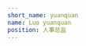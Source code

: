```yaml
---
short_name: yuanquan
name: Luo yuanquan
position: 人事总监
---
```

<head>
    <meta charset="utf-8"> 
    <title>Bootstrap 实例 - 简单的轮播（Carousel）插件</title>
    <link rel="stylesheet" href="http://cdn.staticfile.net/twitter-bootstrap/3.3.7/css/bootstrap.min.css">
    <script src="http://cdn.staticfile.net/jquery/2.1.1/jquery.min.js"></script>
    <script src="http://cdn.staticfile.net/twitter-bootstrap/3.3.7/js/bootstrap.min.js"></script>
    <style>
            .carousel-inner {
                display: flex;
                justify-content: center; /* 水平居中 */
                align-items: center; /* 垂直居中 */
                height: 600px; /* 按需设置一个恰当的固定高度 */
        }

            .carousel-inner > .item {
                flex: 0 0 auto; /* 防止项目伸缩，保持原始大小 */
                width: 100%; /* 使.carousel-item的宽度充满父容器宽度 */
                height: 100%; /* 使.carousel-item的高度充满父容器高度 */
            }

            .carousel-inner > .item > img, 
            .carousel-inner > .item > a > img {
                max-width: 100%; /* 最大宽度100% */
                max-height: 100%; /* 最大高度100% */
                margin: auto; /* 自动外边距居中 */
                display: block; /* 设置为块级元素 */
            }

        /* 其他样式保持不变 */
            .product-features {
                list-style: none;
                padding: 0;
                text-align: center;
            }
            .product-features li {
                background: #f9f9f9;
                margin-bottom: 5px;
                padding: 10px;
                border-radius: 5px;
                display: inline-block;
                margin-right: 10px;
            }
    </style>
</head>

<body>
<div id="myCarousel" class="carousel slide">
    <!-- 轮播（Carousel）指标 -->
    <ol class="carousel-indicators">
        <li data-target="#myCarousel" data-slide-to="0" class="active"></li>
        <li data-target="#myCarousel" data-slide-to="1"></li>
        <li data-target="#myCarousel" data-slide-to="2"></li>
    </ol>   
    <!-- 轮播（Carousel）项目 -->
    <div class="carousel-inner">
        <div class="item active">
            <img src="https://img2.imgtp.com/2024/05/30/20uVK2jz.jpg" alt="First slide">
        </div>
        <div class="item">
            <img src="https://img2.imgtp.com/2024/05/30/sZ1ll97g.jpg" alt="Second slide">
        </div>
        <div class="item">
            <img src="https://img2.imgtp.com/2024/05/30/yBrf68vs.jpg" alt="Third slide">
        </div>
    </div>
    <!-- 轮播（Carousel）导航 -->
    <a class="left carousel-control" href="#myCarousel" role="button" data-slide="prev">
        <span class="glyphicon glyphicon-chevron-left" aria-hidden="true"></span>
        <span class="sr-only">Previous</span>
    </a>
    <a class="right carousel-control" href="#myCarousel" role="button" data-slide="next">
        <span class="glyphicon glyphicon-chevron-right" aria-hidden="true"></span>
        <span class="sr-only">Next</span>
    </a>
</div>

在无数高楼林立的现代都市中，有那么一个角落，总是充满了欢声笑语，那就是罗源圈所执掌的人事部。这位人称“笑果制造机”的人事部长，不仅以其高超的人事管理技能赢得了同事们的尊敬，更以其独特的幽默感成为了公司里不可或缺的开心果。
</body>
